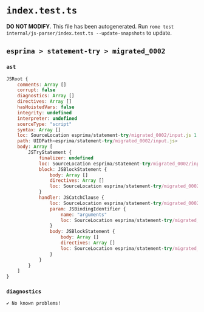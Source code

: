 # `index.test.ts`

**DO NOT MODIFY**. This file has been autogenerated. Run `rome test internal/js-parser/index.test.ts --update-snapshots` to update.

## `esprima > statement-try > migrated_0002`

### `ast`

```javascript
JSRoot {
	comments: Array []
	corrupt: false
	diagnostics: Array []
	directives: Array []
	hasHoistedVars: false
	integrity: undefined
	interpreter: undefined
	sourceType: "script"
	syntax: Array []
	loc: SourceLocation esprima/statement-try/migrated_0002/input.js 1:0-2:0
	path: UIDPath<esprima/statement-try/migrated_0002/input.js>
	body: Array [
		JSTryStatement {
			finalizer: undefined
			loc: SourceLocation esprima/statement-try/migrated_0002/input.js 1:0-1:29
			block: JSBlockStatement {
				body: Array []
				directives: Array []
				loc: SourceLocation esprima/statement-try/migrated_0002/input.js 1:4-1:7
			}
			handler: JSCatchClause {
				loc: SourceLocation esprima/statement-try/migrated_0002/input.js 1:8-1:29
				param: JSBindingIdentifier {
					name: "arguments"
					loc: SourceLocation esprima/statement-try/migrated_0002/input.js 1:15-1:24 (arguments)
				}
				body: JSBlockStatement {
					body: Array []
					directives: Array []
					loc: SourceLocation esprima/statement-try/migrated_0002/input.js 1:26-1:29
				}
			}
		}
	]
}
```

### `diagnostics`

```
✔ No known problems!

```
